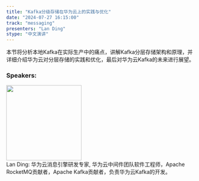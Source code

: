 ```yaml
---
title: "Kafka分级存储在华为云上的实践与优化"
date: "2024-07-27 16:15:00" 
track: "messaging"
presenters: "Lan Ding"
stype: "中文演讲"
---
```

本节将分析本地Kafka在实际生产中的痛点，讲解Kafka分层存储架构和原理，并详细介绍华为云对分层存储的实践和优化，最后对华为云Kafka的未来进行展望。
 ### Speakers: 
 <img src="https://sessionize.com/image/1797-400o400o1-SXw7AkzP9sW9VsRkFiQ9gT.jpg" width="200" /><br>Lan Ding: 华为云消息引擎研发专家, 华为云中间件团队软件工程师，Apache RocketMQ贡献者，Apache Kafka贡献者，负责华为云Kafka的开发。
 <br><br>